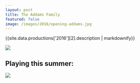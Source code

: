 ```yaml
---
layout: post
title: The Addams Family
featured: false
image: /images/2016/opening-addams.jpg
---
```


{{site.data.productions['2016'][2].description | markdownify}}

![](/images/2016/opening-addams.jpg)

## Playing this summer:

![](/images/2016/seasonslide2016.jpg)
